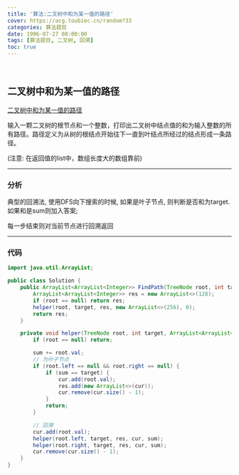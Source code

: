 ```yaml
---
title: '算法:二叉树中和为某一值的路径'
cover: https://acg.toubiec.cn/random?33
categories: 算法题目
date: 1996-07-27 08:00:00
tags: [算法题目, 二叉树, 回溯]
toc: true
---
```


<br/>

<!--more-->

## 二叉树中和为某一值的路径

[二叉树中和为某一值的路径](https://www.nowcoder.com/practice/b736e784e3e34731af99065031301bca?tpId=13&tqId=11177&tPage=2&rp=1&ru=%2Fta%2Fcoding-interviews&qru=%2Fta%2Fcoding-interviews%2Fquestion-ranking)

输入一颗二叉树的根节点和一个整数，打印出二叉树中结点值的和为输入整数的所有路径。路径定义为从树的根结点开始往下一直到叶结点所经过的结点形成一条路径。

(注意: 在返回值的list中，数组长度大的数组靠前)

****

### 分析

典型的回溯法, 使用DFS向下搜索的时候, 如果是叶子节点, 则判断是否和为target. 如果和是sum则加入答案;

每一步结束则对当前节点进行回溯返回

****

### 代码

```java
import java.util.ArrayList;

public class Solution {
    public ArrayList<ArrayList<Integer>> FindPath(TreeNode root, int target) {
        ArrayList<ArrayList<Integer>> res = new ArrayList<>(128);
        if (root == null) return res;
        helper(root, target, res, new ArrayList<>(256), 0);
        return res;
    }

    private void helper(TreeNode root, int target, ArrayList<ArrayList<Integer>> res, ArrayList<Integer> cur, int sum) {
        if (root == null) return;

        sum += root.val;
        // 为叶子节点
        if (root.left == null && root.right == null) {
            if (sum == target) {
                cur.add(root.val);
                res.add(new ArrayList<>(cur));
                cur.remove(cur.size() - 1);
            }
            return;
        }

        // 回溯
        cur.add(root.val);
        helper(root.left, target, res, cur, sum);
        helper(root.right, target, res, cur, sum);
        cur.remove(cur.size() - 1);
    }
}
```

